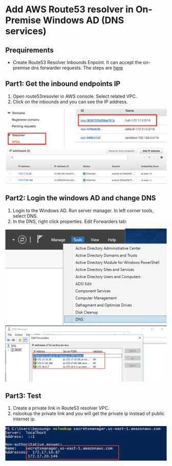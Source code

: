 # Add AWS Route53 resolver in On-Premise Windows AD (DNS services)

## Prequirements
* Create Route53 Resolver Inbounds Enpoint. It can accept the on-premise dns forwarder requests. The steps are [here](https://github.com/imyoungyang/myAWSStudyBlog/tree/master/route53-resolver#part2-create-inbound-enpoints)

## Part1: Get the inbound endpoints IP
1. Open route53resovler in AWS console. Select related VPC.
2. Click on the inbounds and you can see the IP address.

![](./images/01.png)
![](./images/02.png)

## Part2: Login the windows AD and change DNS
1. Login to the Windows AD. Run server manager. In left corner tools, select DNS.
2. In the DNS, right click properties. Edit Forwarders tab:

![](./images/03.png)
![](./images/04.png)

## Part3: Test

1. Create a private link in Route53 resolver VPC.
2. nslookup the private link and you will get the private ip instead of public internet ip.

![](./images/05.png)